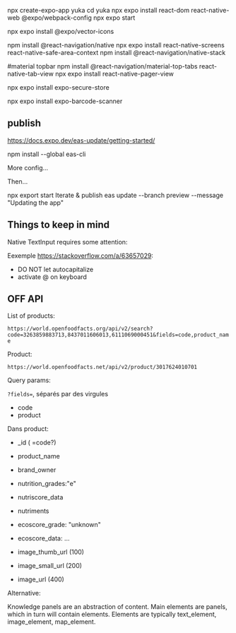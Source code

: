 npx create-expo-app yuka
cd yuka
npx expo install react-dom react-native-web @expo/webpack-config
npx expo start

npx expo install @expo/vector-icons

npm install @react-navigation/native
npx expo install react-native-screens react-native-safe-area-context
npm install @react-navigation/native-stack

#material topbar
npm install @react-navigation/material-top-tabs react-native-tab-view
npx expo install react-native-pager-view

npx expo install expo-secure-store

npx expo install expo-barcode-scanner

## publish

<https://docs.expo.dev/eas-update/getting-started/>

npm install --global eas-cli

More config...

Then...

npx export start
Iterate & publish
eas update --branch preview --message "Updating the app"

## Things to keep in mind

Native TextInput requires some attention:

Eexemple <https://stackoverflow.com/a/63657029>:

- DO NOT let autocapitalize
- activate @ on keyboard

## OFF API

List of products:

`https://world.openfoodfacts.org/api/v2/search?code=3263859883713,8437011606013,6111069000451&fields=code,product_name`

Product:

`https://world.openfoodfacts.net/api/v2/product/3017624010701`

Query params:

`?fields=`, séparés par des virgules

- code
- product

Dans product:

- \_id ( =code?)
- product_name
- brand_owner
- nutrition_grades:"e"
- nutriscore_data
- nutriments

- ecoscore_grade: "unknown"
- ecoscore_data: ...

- image_thumb_url (100)
- image_small_url (200)
- image_url (400)

Alternative:

Knowledge panels are an abstraction of content. Main elements are panels, which in turn will contain elements. Elements are typically text_element, image_element, map_element.
